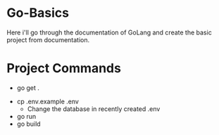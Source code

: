 # Go-Basics

Here i'll go through the documentation of GoLang and create the basic project from documentation.

# Project Commands

<!-- To install packages -->

- go get .
<!-- To copy .env.example to .env -->
- cp .env.example .env
  - Change the database in recently created .env
- go run
- go build
